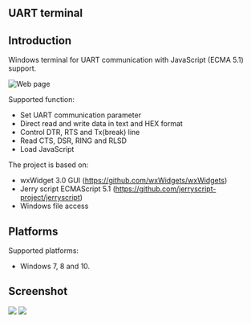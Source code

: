 UART terminal
-------------

Introduction
------------

Windows terminal for UART communication with JavaScript (ECMA 5.1) support.

![Web page](https://simapetr.github.io/uart_terminal)

Supported function:

- Set UART communication parameter
- Direct read and write data in text and HEX format
- Control DTR, RTS and Tx(break) line
- Read CTS, DSR, RING and RLSD
- Load JavaScript

The project is based on:

- wxWidget 3.0 GUI (https://github.com/wxWidgets/wxWidgets)
- Jerry script ECMAScript 5.1 (https://github.com/jerryscript-project/jerryscript)
- Windows file access

Platforms
---------

Supported platforms:

- Windows 7, 8 and 10.

Screenshot
----------

![](https://simapetr.github.io/uart_terminal/docs/img/uart_terminal.jpg)
![](https://simapetr.github.io/uart_terminal/docs/img/uart_terminal_javascript_example.jpg)